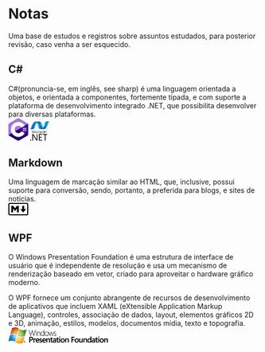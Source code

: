 # Notas
Uma base de estudos e registros sobre assuntos estudados, para posterior revisão, caso venha a ser esquecido.   

## C#
C#(pronuncia-se, em inglês, see sharp) é uma linguagem orientada a objetos, e orientada a componentes, fortemente tipada, e com suporte a plataforma de desenvolvimento integrado .NET, que possibilita desenvolver para diversas plataformas.   
<img alt="C# (CSharp Icon)" src="Images/c-sharp.svg" width="40"> <img alt=".NET Icon" src="Images/dotnet.svg" width="40">

## Markdown
Uma linguagem de marcação similar ao HTML, que, inclusive, possui suporte para conversão, sendo, portanto, a preferida para blogs, e sites de notícias.  
<img src="Images/markdown.svg" alt="Markdown Icon" width="40">

## WPF
O Windows Presentation Foundation é uma estrutura de interface de usuário que é independente de resolução e usa um mecanismo de renderização baseado em vetor, criado para aproveitar o hardware gráfico moderno.  

O WPF fornece um conjunto abrangente de recursos de desenvolvimento de aplicativos que incluem XAML (eXtensible Application Markup Language), controles, associação de dados, layout, elementos gráficos 2D e 3D, animação, estilos, modelos, documentos mídia, texto e topografia.  
<img src="Images/wpf.png" width="200">